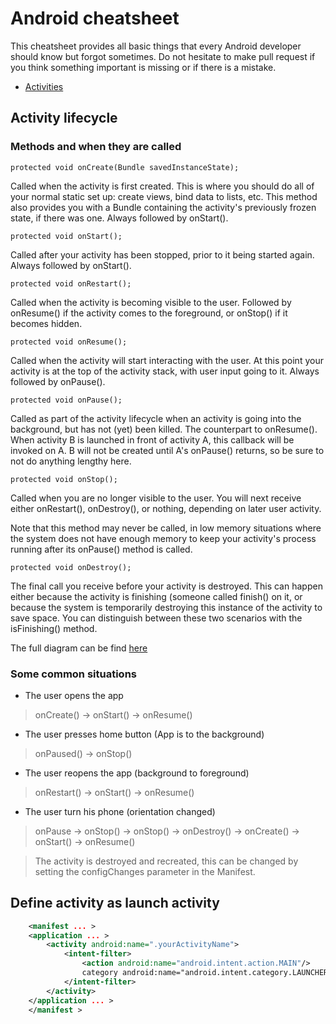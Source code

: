 # Android cheatsheet #

This cheatsheet provides all basic things that every Android developer should know but forgot sometimes. Do not hesitate to make pull request if you think something important is missing or if there is a mistake.

* [Activities](https://github.com/donatienthorez/android_cheatsheet/wiki/Activities)


## Activity lifecycle ###

### Methods and when they are called ###
    protected void onCreate(Bundle savedInstanceState);

Called when the activity is first created. This is where you should do all of your normal static set up: 
create views, bind data to lists, etc. This method also provides you with a Bundle containing the 
activity's previously frozen state, if there was one. Always followed by onStart().

    protected void onStart();

Called after your activity has been stopped, prior to it being started again. Always followed by onStart().

    protected void onRestart();

Called when the activity is becoming visible to the user. Followed by onResume() if the activity comes to the foreground, or onStop() if it becomes hidden.

    protected void onResume();

Called when the activity will start interacting with the user. At this point your activity is at the top of the activity stack, with user input going to it. Always followed by onPause().

    protected void onPause();

Called as part of the activity lifecycle when an activity is going into the background, but has not (yet) been killed. The counterpart to onResume(). When activity B is launched in front of activity A, this callback will be invoked on A. B will not be created until A's onPause() returns, so be sure to not do anything lengthy here.

    protected void onStop();

Called when you are no longer visible to the user. You will next receive either onRestart(), onDestroy(), or nothing, depending on later user activity.

Note that this method may never be called, in low memory situations where the system does not have enough memory to keep your activity's process running after its onPause() method is called.

    protected void onDestroy();

The final call you receive before your activity is destroyed. This can happen either because the activity is finishing (someone called finish() on it, or because the system is temporarily destroying this instance of the activity to save space. You can distinguish between these two scenarios with the isFinishing() method.

The full diagram can be find [here](https://developer.android.com/images/activity_lifecycle.png)

### Some common situations ###

* The user opens the app
>    onCreate() -> onStart() ->  onResume()

* The user presses home button (App is to the background)
>    onPaused() -> onStop()

* The user reopens the app (background to foreground)
>    onRestart() -> onStart() -> onResume()

* The user turn his phone (orientation changed)
> onPause -> onStop() -> onStop() -> onDestroy() -> onCreate() -> onStart() -> onResume()

> The activity is destroyed and recreated, this can be changed by setting the configChanges parameter in the Manifest.

## Define activity as launch activity
```xml
    <manifest ... >
	<application ... >
		<activity android:name=".yourActivityName"> 
			<intent-filter> 
				<action android:name="android.intent.action.MAIN"/> 
				category android:name="android.intent.category.LAUNCHER"/>
			</intent-filter> 
		</activity>
	</application ... >
    </manifest >
```
